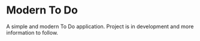 # Modern To Do

A simple and modern To Do application. Project is in development and more information to follow.